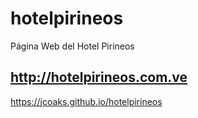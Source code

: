 # hotelpirineos

Página Web del Hotel Pirineos

http://hotelpirineos.com.ve
--
https://jcoaks.github.io/hotelpirineos
